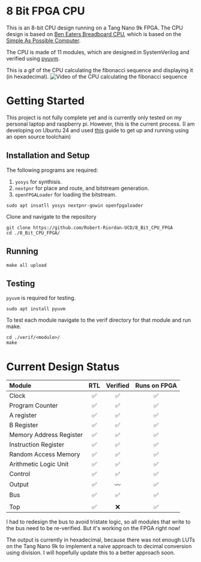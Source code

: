 # 8 Bit FPGA CPU

This is an 8-bit CPU design running on a Tang Nano 9k FPGA. The CPU design is based on [Ben Eaters Breadboard CPU](https://eater.net/8bit), which is based on the [Simple As Possible Computer](https://en.wikipedia.org/wiki/Simple-As-Possible_computer).

The CPU is made of 11 modules, which are designed in SystemVerilog and verified using [pyuvm](https://github.com/pyuvm/pyuvm).

This is a gif of the CPU calculating the fibonacci sequence and displaying it (in hexadecimal).
![Video of the CPU calculating the fibonacci sequence](fib.gif)

# Getting Started

This project is not fully complete yet and is currently only tested on my personal laptop and raspberry pi. However, this is the current process. (I am developing on Ubuntu 24 and used [this](https://www.geeklan.co.uk/?p=2919) guide to get up and running using an open source toolchain)

## Installation and Setup

The following programs are required:
1. ```yosys``` for synthisis.
2. ```nextpnr``` for place and route, and bitstream generation.
3. ```openFPGALoader``` for loading the bitstream.

```sudo apt insatll yosys nextpnr-gowin openfpgaloader```

Clone and navigate to the repository

```
git clone https://github.com/Robert-Riordan-UCD/8_Bit_CPU_FPGA
cd ./8_Bit_CPU_FPGA/
```

## Running

```make all upload```

## Testing

```pyuvm``` is required for testing.

```sudo apt install pyuvm```

To test each module navigate to the verif directory for that module and run make.

```
cd ./verif/<module>/
make
```

# Current Design Status

| Module                  | RTL | Verified | Runs on FPGA |
| :---------------------- | :-: | :-: | :-: |
| Clock                   |✅|✅|✅|
| Program Counter         |✅|✅|✅|
| A register              |✅|✅|✅|
| B Register              |✅|✅|✅|
| Memory Address Register |✅|✅|✅|
| Instruction Register    |✅|✅|✅|
| Random Access Memory    |✅|✅|✅|
| Arithmetic Logic Unit   |✅|✅|✅|
| Control                 |✅|✅|✅|
| Output                  |✅|〰️|✅|
| Bus                     |✅|✅|✅|
||||
| Top                     |✅|❌|✅|

I had to redesign the bus to avoid tristate logic, so all modules that write to the bus need to be re-verified. But it's working on the FPGA right now!

The output is currently in hexadecimal, because there was not enough LUTs on the Tang Nano 9k to implement a naive approach to decimal conversion using division. I will hopefully update this to a better approach soon.
